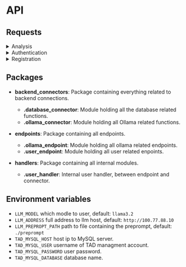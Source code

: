 # API

## Requests

<details>

<summary>Analysis</summary>

sends a question to the llm and gives the llm response as a response.

**URL** POST

    http://127.0.0.1:5000/analyzis

**Request body**

```json
{
    "prompt": <prompt>
}
```

**Response body**

```json
{
    "response": <llm response>
    "message": "Success"
}
```

**Failed**

```json
{
    "message": <error message>
} 
```

</details>
<details>

<summary>Authentication</summary>

Signs the user in and returns their UID.

**URL** POST

    http://127.0.0.1:5000/user/login

**Request body**

```json
{
    "username": <username>,
    "password": <password>
}
```

**Response body**

```json
{
    "message": "success",
    "uid": <user id>
}
```

**Failed**

```json
{
    "message": <error message>
}
```


</details>
<details>

<summary>Registration</summary>

Registers a new user.

**URL** POST

    http://127.0.0.1:5000/user/register

**Request body**

```json
{
    "username": <username>,
    "password": <password>
}
```

**Response body**

```json
{
    "message": "User registered."
}
```

**Failed**

No error implemented.

</details>

## Packages

- **backend_connectors**: Package containing everything related to backend connections.
    - **.database_connector**: Module holding all the database related functions.
    - **.ollama_connector**: Module holding all Ollama related functions.

- **endpoints**: Package containing all endpoints.
    - **.ollama_endpoint**: Module holding all ollama related endpoints.
    - **.user_endpoint**: Module holding all user related enpoints.

- **handlers**: Package containing all internal modules.
    - **.user_handler**: Internal user handler, between endpoint and connector.
 
## Environment variables

- `LLM_MODEL` which modle to user, default: `llama3.2`
- `LLM_ADDRESS` full address to llm host, default: `http://100.77.88.10`
- `LLM_PREPROPT_PATH` path to file containing the preprompt, default: `./preprompt`
- `TAD_MYSQL_HOST` host ip to MySQL server.
- `TAD_MYSQL_USER` username of TAD managment account.
- `TAD_MYSQL_PASSWORD` user password.
- `TAD_MYSQL_DATABASE` database name.
